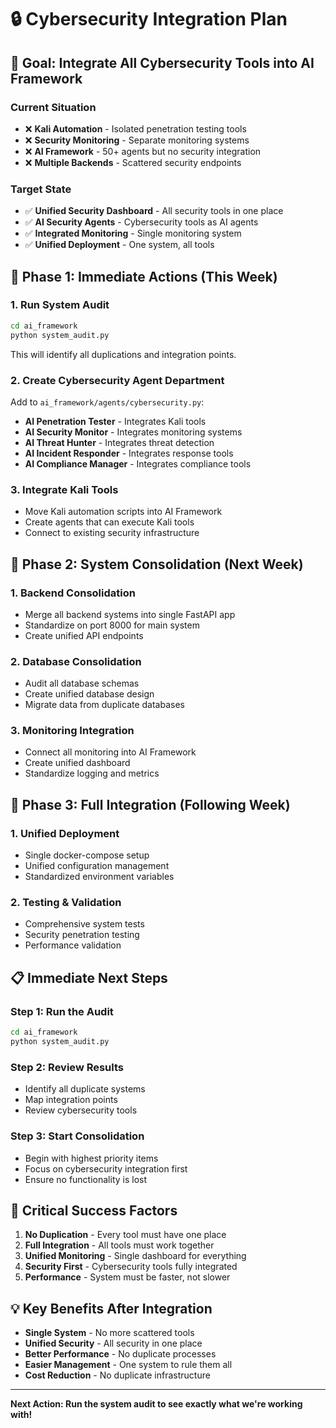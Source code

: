# 🔒 Cybersecurity Integration Plan

## 🎯 **Goal: Integrate All Cybersecurity Tools into AI Framework**

### **Current Situation**
- ❌ **Kali Automation** - Isolated penetration testing tools
- ❌ **Security Monitoring** - Separate monitoring systems
- ❌ **AI Framework** - 50+ agents but no security integration
- ❌ **Multiple Backends** - Scattered security endpoints

### **Target State**
- ✅ **Unified Security Dashboard** - All security tools in one place
- ✅ **AI Security Agents** - Cybersecurity tools as AI agents
- ✅ **Integrated Monitoring** - Single monitoring system
- ✅ **Unified Deployment** - One system, all tools

## 🚀 **Phase 1: Immediate Actions (This Week)**

### **1. Run System Audit**
```bash
cd ai_framework
python system_audit.py
```
This will identify all duplications and integration points.

### **2. Create Cybersecurity Agent Department**
Add to `ai_framework/agents/cybersecurity.py`:
- **AI Penetration Tester** - Integrates Kali tools
- **AI Security Monitor** - Integrates monitoring systems
- **AI Threat Hunter** - Integrates threat detection
- **AI Incident Responder** - Integrates response tools
- **AI Compliance Manager** - Integrates compliance tools

### **3. Integrate Kali Tools**
- Move Kali automation scripts into AI Framework
- Create agents that can execute Kali tools
- Connect to existing security infrastructure

## 🔧 **Phase 2: System Consolidation (Next Week)**

### **1. Backend Consolidation**
- Merge all backend systems into single FastAPI app
- Standardize on port 8000 for main system
- Create unified API endpoints

### **2. Database Consolidation**
- Audit all database schemas
- Create unified database design
- Migrate data from duplicate databases

### **3. Monitoring Integration**
- Connect all monitoring into AI Framework
- Create unified dashboard
- Standardize logging and metrics

## 🎯 **Phase 3: Full Integration (Following Week)**

### **1. Unified Deployment**
- Single docker-compose setup
- Unified configuration management
- Standardized environment variables

### **2. Testing & Validation**
- Comprehensive system tests
- Security penetration testing
- Performance validation

## 📋 **Immediate Next Steps**

### **Step 1: Run the Audit**
```bash
cd ai_framework
python system_audit.py
```

### **Step 2: Review Results**
- Identify all duplicate systems
- Map integration points
- Review cybersecurity tools

### **Step 3: Start Consolidation**
- Begin with highest priority items
- Focus on cybersecurity integration first
- Ensure no functionality is lost

## 🚨 **Critical Success Factors**

1. **No Duplication** - Every tool must have one place
2. **Full Integration** - All tools must work together
3. **Unified Monitoring** - Single dashboard for everything
4. **Security First** - Cybersecurity tools fully integrated
5. **Performance** - System must be faster, not slower

## 💡 **Key Benefits After Integration**

- **Single System** - No more scattered tools
- **Unified Security** - All security in one place
- **Better Performance** - No duplicate processes
- **Easier Management** - One system to rule them all
- **Cost Reduction** - No duplicate infrastructure

---

**Next Action: Run the system audit to see exactly what we're working with!**






